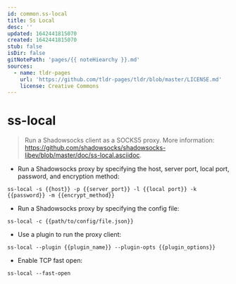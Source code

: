 ```yaml
---
id: common.ss-local
title: Ss Local
desc: ''
updated: 1642441815070
created: 1642441815070
stub: false
isDir: false
gitNotePath: 'pages/{{ noteHiearchy }}.md'
sources:
  - name: tldr-pages
    url: 'https://github.com/tldr-pages/tldr/blob/master/LICENSE.md'
    license: Creative Commons
---
```

# ss-local

> Run a Shadowsocks client as a SOCKS5 proxy.
> More information: <https://github.com/shadowsocks/shadowsocks-libev/blob/master/doc/ss-local.asciidoc>.

- Run a Shadowsocks proxy by specifying the host, server port, local port, password, and encryption method:

`ss-local -s {{host}} -p {{server_port}} -l {{local port}} -k {{password}} -m {{encrypt_method}}`

- Run a Shadowsocks proxy by specifying the config file:

`ss-local -c {{path/to/config/file.json}}`

- Use a plugin to run the proxy client:

`ss-local --plugin {{plugin_name}} --plugin-opts {{plugin_options}}`

- Enable TCP fast open:

`ss-local --fast-open`

